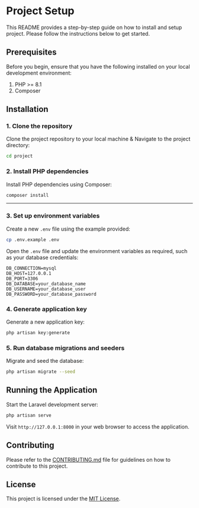 # Project Setup

This README provides a step-by-step guide on how to install and setup project. Please follow the instructions below to get started.

## Prerequisites

Before you begin, ensure that you have the following installed on your local development environment:

1. PHP >= 8.1
2. Composer

## Installation

### 1. Clone the repository

Clone the project repository to your local machine & Navigate to the project directory:

```bash
cd project
```

### 2. Install PHP dependencies

Install PHP dependencies using Composer:

```bash
composer install
```

---

### 3. Set up environment variables

Create a new `.env` file using the example provided:

```bash
cp .env.example .env
```

Open the `.env` file and update the environment variables as required, such as your database credentials:

```env
DB_CONNECTION=mysql
DB_HOST=127.0.0.1
DB_PORT=3306
DB_DATABASE=your_database_name
DB_USERNAME=your_database_user
DB_PASSWORD=your_database_password
```

### 4. Generate application key

Generate a new application key:

```bash
php artisan key:generate
```

### 5. Run database migrations and seeders

Migrate and seed the database:

```bash
php artisan migrate --seed
```

## Running the Application

Start the Laravel development server:

```bash
php artisan serve
```

Visit `http://127.0.0.1:8000` in your web browser to access the application.

## Contributing

Please refer to the [CONTRIBUTING.md](CONTRIBUTING.md) file for guidelines on how to contribute to this project.

## License

This project is licensed under the [MIT License](LICENSE.md).
